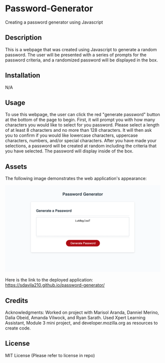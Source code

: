# Password-Generator
Creating a password generator using Javascript

## Description

This is a webpage that was created using Javascript to generate a random password. The user will be presented with a series of prompts for the password criteria, and a randomized password will be displayed in the box.

## Installation

N/A

## Usage

To use this webpage, the user can click the red "generate password" button at the bottom of the page to begin. First, it will prompt you with how many characters you would like to select for you password. Please select a length of at least 8 characters and no more than 128 characters. It will then ask you to confirm if you would like lowercase characters, uppercase characters, numbers, and/or special characters. After you have made your selections, a password will be created at random including the criteria that you have selected. The password will display inside of the box.

## Assets

The following image demonstrates the web application's appearance:

![Password Generator web application appearance](./Images/password-gen.png)

Here is the link to the deployed application:
https://sdavila210.github.io/password-generator/

## Credits

Acknowledgments: Worked on project with Marisol Aranda, Danniel Merino, Dalia Obeid, Amanda Vilwock, and Ryan Sarath. Used Xpert Learning Assistant, Module 3 mini project, and developer.mozilla.org as resources to create code. 

## License

MIT License (Please refer to license in repo)
